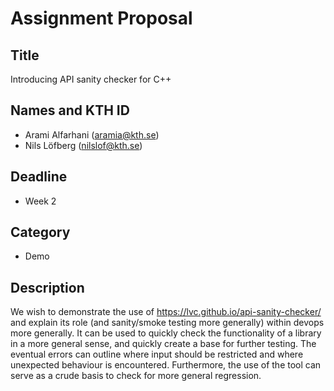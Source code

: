 # Assignment Proposal

## Title

Introducing API sanity checker for C++

## Names and KTH ID
  - Arami Alfarhani (aramia@kth.se)
  - Nils Löfberg (nilslof@kth.se)

## Deadline

- Week 2

## Category

- Demo
## Description

We wish to demonstrate the use of <https://lvc.github.io/api-sanity-checker/> and explain its role (and sanity/smoke testing more generally) within devops more generally. It can be used to quickly check the functionality of a library in a more general sense, and quickly create a base for further testing. The eventual errors can outline where input should be restricted and where unexpected behaviour is encountered. Furthermore, the use of the tool can serve as a crude basis to check for more general regression.
